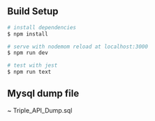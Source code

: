 ## Build Setup

```bash
# install dependencies
$ npm install

# serve with nodemom reload at localhost:3000
$ npm run dev

# test with jest
$ npm run text
```

## Mysql dump file 
~ Triple_API_Dump.sql

